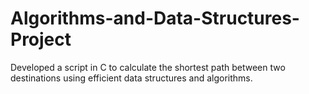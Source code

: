 # Algorithms-and-Data-Structures-Project

Developed a script in C to calculate the shortest path between two destinations using efficient data structures and algorithms.
